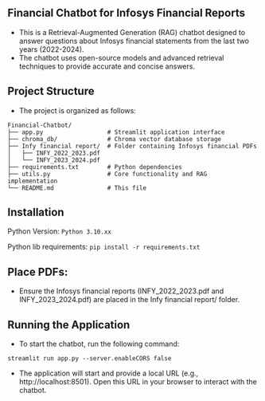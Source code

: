 Financial Chatbot for Infosys Financial Reports
------------------------------------------------
- This is a Retrieval-Augmented Generation (RAG) chatbot designed to answer questions about Infosys financial statements from the last two years (2022-2024). 
- The chatbot uses open-source models and advanced retrieval techniques to provide accurate and concise answers.

Project Structure
------------------
- The project is organized as follows:
```
Financial-Chatbot/
├── app.py                  # Streamlit application interface
├── chroma_db/              # Chroma vector database storage
├── Infy financial report/  # Folder containing Infosys financial PDFs
│   ├── INFY_2022_2023.pdf
│   └── INFY_2023_2024.pdf
├── requirements.txt        # Python dependencies
├── utils.py                # Core functionality and RAG implementation
└── README.md               # This file
```

Installation
--------------
Python Version: ```Python 3.10.xx```

Python lib requirements: ```pip install -r requirements.txt```


Place PDFs:
------------
- Ensure the Infosys financial reports (INFY_2022_2023.pdf and INFY_2023_2024.pdf) are placed in the Infy financial report/ folder.


Running the Application
------------------------
- To start the chatbot, run the following command:

```streamlit run app.py --server.enableCORS false```

- The application will start and provide a local URL (e.g., http://localhost:8501). Open this URL in your browser to interact with the chatbot.


